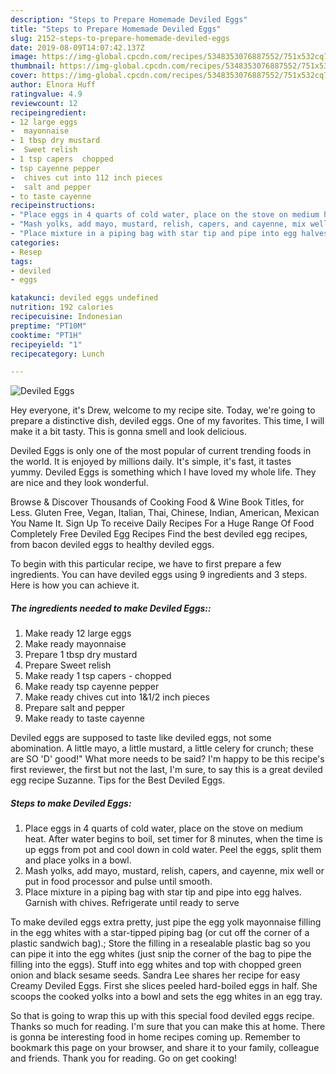 ```yaml
---
description: "Steps to Prepare Homemade Deviled Eggs"
title: "Steps to Prepare Homemade Deviled Eggs"
slug: 2152-steps-to-prepare-homemade-deviled-eggs
date: 2019-08-09T14:07:42.137Z
image: https://img-global.cpcdn.com/recipes/5348353076887552/751x532cq70/deviled-eggs-recipe-main-photo.jpg
thumbnail: https://img-global.cpcdn.com/recipes/5348353076887552/751x532cq70/deviled-eggs-recipe-main-photo.jpg
cover: https://img-global.cpcdn.com/recipes/5348353076887552/751x532cq70/deviled-eggs-recipe-main-photo.jpg
author: Elnora Huff
ratingvalue: 4.9
reviewcount: 12
recipeingredient:
- 12 large eggs
-  mayonnaise
- 1 tbsp dry mustard
-  Sweet relish
- 1 tsp capers  chopped
- tsp cayenne pepper
-  chives cut into 112 inch pieces
-  salt and pepper
- to taste cayenne
recipeinstructions:
- "Place eggs in 4 quarts of cold water, place on the stove on medium heat. After water begins to boil, set timer for 8 minutes, when the time is up eggs from pot and cool down in cold water. Peel the eggs, split them and place yolks in a bowl."
- "Mash yolks, add mayo, mustard, relish, capers, and cayenne, mix well or put in food processor and pulse until smooth."
- "Place mixture in a piping bag with star tip and pipe into egg halves. Garnish with chives. Refrigerate until ready to serve"
categories:
- Resep
tags:
- deviled
- eggs

katakunci: deviled eggs undefined
nutrition: 192 calories
recipecuisine: Indonesian
preptime: "PT10M"
cooktime: "PT1H"
recipeyield: "1"
recipecategory: Lunch

---
```



![Deviled Eggs](https://img-global.cpcdn.com/recipes/5348353076887552/751x532cq70/deviled-eggs-recipe-main-photo.jpg)

Hey everyone, it's Drew, welcome to my recipe site. Today, we're going to prepare a distinctive dish, deviled eggs. One of my favorites. This time, I will make it a bit tasty. This is gonna smell and look delicious.

Deviled Eggs is only one of the most popular of current trending foods in the world. It is enjoyed by millions daily. It's simple, it's fast, it tastes yummy. Deviled Eggs is something which I have loved my whole life. They are nice and they look wonderful.

Browse &amp; Discover Thousands of Cooking Food &amp; Wine Book Titles, for Less. Gluten Free, Vegan, Italian, Thai, Chinese, Indian, American, Mexican You Name It. Sign Up To receive Daily Recipes For a Huge Range Of Food Completely Free Deviled Egg Recipes Find the best deviled egg recipes, from bacon deviled eggs to healthy deviled eggs.


To begin with this particular recipe, we have to first prepare a few ingredients. You can have deviled eggs using 9 ingredients and 3 steps. Here is how you can achieve it.

##### The ingredients needed to make Deviled Eggs::

1. Make ready 12 large eggs
1. Make ready  mayonnaise
1. Prepare 1 tbsp dry mustard
1. Prepare  Sweet relish
1. Make ready 1 tsp capers - chopped
1. Make ready tsp cayenne pepper
1. Make ready  chives cut into 1&amp;1/2 inch pieces
1. Prepare  salt and pepper
1. Make ready to taste cayenne


Deviled eggs are supposed to taste like deviled eggs, not some abomination. A little mayo, a little mustard, a little celery for crunch; these are SO &#39;D&#39; good!&#34; What more needs to be said? I&#39;m happy to be this recipe&#39;s first reviewer, the first but not the last, I&#39;m sure, to say this is a great deviled egg recipe Suzanne. Tips for the Best Deviled Eggs. 

##### Steps to make Deviled Eggs:

1. Place eggs in 4 quarts of cold water, place on the stove on medium heat. After water begins to boil, set timer for 8 minutes, when the time is up eggs from pot and cool down in cold water. Peel the eggs, split them and place yolks in a bowl.
1. Mash yolks, add mayo, mustard, relish, capers, and cayenne, mix well or put in food processor and pulse until smooth.
1. Place mixture in a piping bag with star tip and pipe into egg halves. Garnish with chives. Refrigerate until ready to serve


To make deviled eggs extra pretty, just pipe the egg yolk mayonnaise filling in the egg whites with a star-tipped piping bag (or cut off the corner of a plastic sandwich bag).; Store the filling in a resealable plastic bag so you can pipe it into the egg whites (just snip the corner of the bag to pipe the filling into the eggs). Stuff into egg whites and top with chopped green onion and black sesame seeds. Sandra Lee shares her recipe for easy Creamy Deviled Eggs. First she slices peeled hard-boiled eggs in half. She scoops the cooked yolks into a bowl and sets the egg whites in an egg tray. 

So that is going to wrap this up with this special food deviled eggs recipe. Thanks so much for reading. I'm sure that you can make this at home. There is gonna be interesting food in home recipes coming up. Remember to bookmark this page on your browser, and share it to your family, colleague and friends. Thank you for reading. Go on get cooking!
